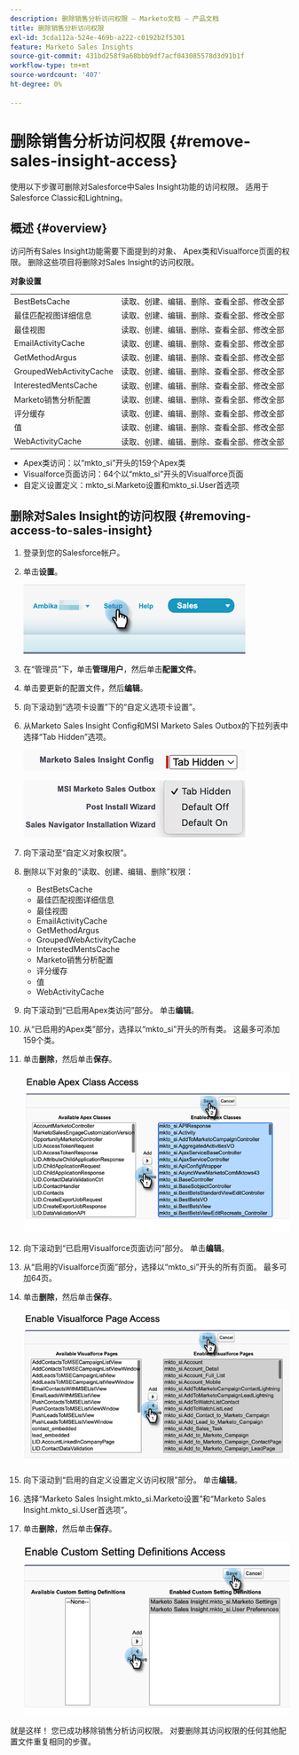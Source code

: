 ```yaml
---
description: 删除销售分析访问权限 — Marketo文档 — 产品文档
title: 删除销售分析访问权限
exl-id: 3cda112a-524e-469b-a222-c0192b2f5301
feature: Marketo Sales Insights
source-git-commit: 431bd258f9a68bbb9df7acf043085578d3d91b1f
workflow-type: tm+mt
source-wordcount: '407'
ht-degree: 0%

---
```


# 删除销售分析访问权限 {#remove-sales-insight-access}

使用以下步骤可删除对Salesforce中Sales Insight功能的访问权限。 适用于Salesforce Classic和Lightning。

## 概述 {#overview}

访问所有Sales Insight功能需要下面提到的对象、 Apex类和Visualforce页面的权限。 删除这些项目将删除对Sales Insight的访问权限。

**对象设置**

<table> 
 <tbody> 
 <tr> 
   <td>BestBetsCache</td> 
   <td>读取、创建、编辑、删除、查看全部、修改全部</td> 
  </tr> 
  <tr> 
   <td>最佳匹配视图详细信息</td> 
   <td>读取、创建、编辑、删除、查看全部、修改全部</td> 
  </tr> 
  <tr> 
   <td>最佳视图</td> 
   <td>读取、创建、编辑、删除、查看全部、修改全部</td> 
  </tr> 
  <tr> 
   <td>EmailActivityCache</td> 
   <td>读取、创建、编辑、删除、查看全部、修改全部</td> 
  </tr> 
  <tr> 
   <td>GetMethodArgus</td> 
   <td>读取、创建、编辑、删除、查看全部、修改全部</td> 
  </tr> 
  <tr> 
   <td>GroupedWebActivityCache</td> 
   <td>读取、创建、编辑、删除、查看全部、修改全部</td> 
  </tr> 
  <tr> 
   <td>InterestedMentsCache</td> 
   <td>读取、创建、编辑、删除、查看全部、修改全部</td> 
  </tr> 
  <tr> 
   <td>Marketo销售分析配置</td> 
   <td>读取、创建、编辑、删除、查看全部、修改全部</td> 
  </tr> 
  <tr> 
   <td>评分缓存</td> 
   <td>读取、创建、编辑、删除、查看全部、修改全部</td> 
  </tr> 
  <tr> 
   <td>值</td> 
   <td>读取、创建、编辑、删除、查看全部、修改全部</td> 
  </tr> 
  <tr> 
   <td>WebActivityCache</td> 
   <td>读取、创建、编辑、删除、查看全部、修改全部</td> 
  </tr> 
 </tbody> 
</table>

* Apex类访问：以“mkto_si”开头的159个Apex类
* Visualforce页面访问：64个以“mkto_si”开头的Visualforce页面
* 自定义设置定义：mkto_si.Marketo设置和mkto_si.User首选项

## 删除对Sales Insight的访问权限 {#removing-access-to-sales-insight}

1. 登录到您的Salesforce帐户。

1. 单击&#x200B;**设置**。

   ![](assets/remove-sales-insight-access-1.png)

1. 在“管理员”下，单击&#x200B;**管理用户**，然后单击&#x200B;**配置文件**。

1. 单击要更新的配置文件，然后&#x200B;**编辑**。

1. 向下滚动到“选项卡设置”下的“自定义选项卡设置”。

1. 从Marketo Sales Insight Config和MSI Marketo Sales Outbox的下拉列表中选择“Tab Hidden”选项。

   ![](assets/remove-sales-insight-access-2.png)

   ![](assets/remove-sales-insight-access-3.png)

1. 向下滚动至“自定义对象权限”。

1. 删除以下对象的“读取、创建、编辑、删除”权限：

   * BestBetsCache
   * 最佳匹配视图详细信息
   * 最佳视图
   * EmailActivityCache
   * GetMethodArgus
   * GroupedWebActivityCache
   * InterestedMentsCache
   * Marketo销售分析配置
   * 评分缓存
   * 值
   * WebActivityCache

1. 向下滚动到“已启用Apex类访问”部分。 单击&#x200B;**编辑**。

1. 从“已启用的Apex类”部分，选择以“mkto_si”开头的所有类。 这最多可添加159个类。

1. 单击&#x200B;**删除**，然后单击&#x200B;**保存**。

   ![](assets/remove-sales-insight-access-4.png)

1. 向下滚动到“已启用Visualforce页面访问”部分。 单击&#x200B;**编辑**。

1. 从“启用的Visualforce页面”部分，选择以“mkto_si”开头的所有页面。 最多可加64页。

1. 单击&#x200B;**删除**，然后单击&#x200B;**保存**。

   ![](assets/remove-sales-insight-access-5.png)

1. 向下滚动到“启用的自定义设置定义访问权限”部分。 单击&#x200B;**编辑**。

1. 选择“Marketo Sales Insight.mkto_si.Marketo设置”和“Marketo Sales Insight.mkto_si.User首选项”。

1. 单击&#x200B;**删除**，然后单击&#x200B;**保存**。

   ![](assets/remove-sales-insight-access-6.png)

就是这样！ 您已成功移除销售分析访问权限。 对要删除其访问权限的任何其他配置文件重复相同的步骤。
